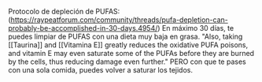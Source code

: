 

Protocolo de depleción de PUFAS:
(https://raypeatforum.com/community/threads/pufa-depletion-can-probably-be-accomplished-in-30-days.4954/)
En máximo 30 días, te puedes limpiar de PUFAS con una dieta muy baja en grasa.
"Also, taking [[Taurina]] and [[Vitamina E]] greatly reduces the oxidative PUFA poisons, and vitamin E may even saturate some of the PUFAs before they are burned by the cells, thus reducing damage even further."
PERO con que te pases con una sola comida, puedes volver a saturar los tejidos.

